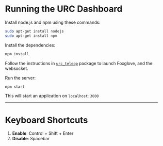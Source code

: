 # Running the URC Dashboard

Install node.js and npm using these commands:

```bash
sudo apt-get install nodejs
sudo apt-get install npm
```

Install the dependencies:

```bash
npm install
```

Follow the instructions in [`urc_teleop`](../urc_teleop/README.md) package to launch Foxglove, and the websocket.

Run the server:

```bash
npm start
```

This will start an application on `localhost:3000`

---

# Keyboard Shortcuts
1. **Enable**: Control + Shift + Enter
2. **Disable**: Spacebar
